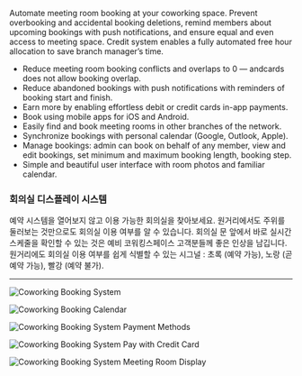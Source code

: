 Automate meeting room booking at your coworking space. Prevent overbooking and accidental booking deletions, remind members about upcoming bookings with push notifications, and ensure equal and even access to meeting space. Credit system enables a fully automated free hour allocation to save branch manager’s time.

- Reduce meeting room booking conflicts and overlaps to 0 — andcards does not allow booking overlap.
- Reduce abandoned bookings with push notifications with reminders of booking start and finish.
- Earn more by enabling effortless debit or credit cards in-app payments.
- Book using mobile apps for iOS and Android.
- Easily find and book meeting rooms in other branches of the network.
- Synchronize bookings with personal calendar (Google, Outlook, Apple).
- Manage bookings: admin can book on behalf of any member, view and edit bookings, set minimum and maximum booking length, booking step.
- Simple and beautiful user interface with room photos and familiar calendar.

### 회의실 디스플레이 시스템

예약 시스템을 열어보지 않고 이용 가능한 회의실을 찾아보세요. 원거리에서도 주위를 둘러보는 것만으로도 회의실 이용 여부를 알 수 있습니다. 회의실 문 앞에서 바로 실시간 스케줄을 확인할 수 있는 것은 예비 코워킹스페이스 고객분들께 좋은 인상을 남깁니다. 원거리에도 회의실 이용 여부를 쉽게 식별할 수 있는 시그널 : 초록 (예약 가능), 노랑 (곧 예약 가능), 빨강 (예약 불가).

---

![Coworking Booking System](https://s3.ap-northeast-2.amazonaws.com/marketing.feature.andcards.com/booking-rooms.jpg)


![Coworking Booking Calendar](https://s3.ap-northeast-2.amazonaws.com/marketing.feature.andcards.com/booking-calendar.jpg)


![Coworking Booking System Payment Methods](https://s3.ap-northeast-2.amazonaws.com/marketing.feature.andcards.com/booking-payment-methods.jpg)


![Coworking Booking System Pay with Credit Card](https://s3.ap-northeast-2.amazonaws.com/marketing.feature.andcards.com/booking-pay-with-card.jpg)


![Coworking Booking System Meeting Room Display](https://s3.ap-northeast-2.amazonaws.com/marketing.feature.andcards.com/booking-display.jpg)